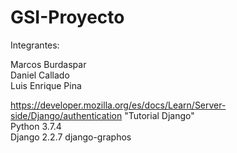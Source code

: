 # GSI-Proyecto
Integrantes:

  Marcos Burdaspar\
  Daniel Callado\
  Luis Enrique Pina

  https://developer.mozilla.org/es/docs/Learn/Server-side/Django/authentication "Tutorial Django"\
  Python 3.7.4\
  Django 2.2.7
  django-graphos
